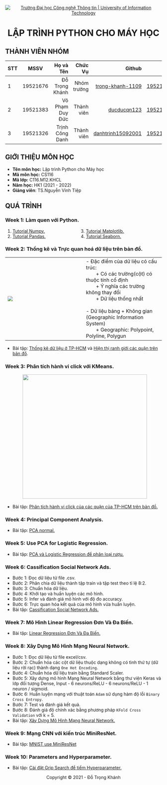 <!-- Banner -->
<p align="center">
  <a href="https://www.uit.edu.vn/" title="Trường Đại học Công nghệ Thông tin" style="border: none;">
    <img src="https://i.imgur.com/WmMnSRt.png" alt="Trường Đại học Công nghệ Thông tin | University of Information Technology">
  </a>
</p>

<h1 align="center"><b>LẬP TRÌNH PYTHON CHO MÁY HỌC</b></h>

## THÀNH VIÊN NHÓM
| STT    | MSSV          | Họ và Tên              |Chức Vụ    | Github                                                  | Email                   |
| ------ |:-------------:| ----------------------:|----------:|--------------------------------------------------------:|-------------------------:
| 1      | 19521676      | Đỗ Trọng Khánh         |Nhóm trưởng|[trong-khanh-1109](https://github.com/trong-khanh-1109)  |19521676@gm.uit.edu.vn   |
| 2      | 19521383      | Võ Phạm Duy Đức        |Thành viên |[ducducqn123](https://github.com/ducducqn123)            |19521383@gm.uit.edu.vn   |
| 3      | 19521326      | Trịnh Công Danh        |Thành viên |[danhtrinh15092001](https://github.com/danhtrinh15092001)|19521326@gm.uit.edu.vn   |

## GIỚI THIỆU MÔN HỌC
* **Tên môn học:** Lập trình Python cho Máy học
* **Mã môn học:** CS116
* **Mã lớp:** C116.M12.KHCL
* **Năm học:** HK1 (2021 - 2022)
* **Giảng viên**: TS.Nguyễn Vinh Tiệp

## QUÁ TRÌNH
### Week 1: Làm quen với Python.
   1. [Tutorial Numpy.](Week_1/Tutorial_Numpy.ipynb) &emsp;&emsp;&emsp;&emsp;&emsp;&emsp;&emsp;&emsp;3. [Tutorial Matplotlib.](Week_1/Tutorial_Matplotlib.ipynb)
   2. [Tutorial Pandas.](Week_1/Tutorial_Pandas.ipynb) &emsp;&emsp;&emsp;&emsp;&emsp;&emsp;&emsp;&nbsp;&nbsp;&nbsp;4. [Tutorial Seaborn.](Week_1/Seaborn.ipynb)

### Week 2: Thống kê và Trực quan hoá dữ liệu trên bản đồ.
<table>
<tr>
  <td width='50%'>
    <img src='https://github.com/trong-khanh-1109/CS116.M12.KHCL/blob/ddb5fa11853bca660bb5c2b299f40a5e3a4109ae/Image/Week_2.png'></img>
  </td>
  <td>
    - Đặc điểm của dữ liệu có cấu trúc:</br>
    &emsp;&emsp;+ Có các trường(cột) có thuộc tính cố định</br>
    &emsp;&emsp;+ Ý nghĩa các trường không thay đổi</br>
    &emsp;&emsp;+ Dữ liệu thống nhất</br></br>
    - Dữ liệu bảng + Không gian (Geographic Information System)</br>
    &emsp;&emsp;+ Geographic: Polypoint, Polyline, Polygun</br>
  </td>
</tr>
  <table>
  
  - Bài tập: [Thống kê dữ liệu ở TP-HCM](Week_2/Thống_kê_dân_số_TPHCM.ipynb) và [Hiện thị ranh giới các quận trên bản đồ](Week_2/Hiển_thị_ranh_giới_quận_trên_bản_đồ.ipynb).
  
### Week 3: Phân tích hành vi click với KMeans.
  &emsp;&emsp;&emsp;&emsp;<img height=400 src='https://github.com/trong-khanh-1109/CS116.M12.KHCL/blob/86b5b5443b473b67e8f0eb98ec18d037b949e7ba/Image/week3.png'></img>
  
  - Bài tập: [Phân tích hành vi click của các quận của TP-HCM trên bản đồ.](https://github.com/trong-khanh-1109/CS116.M12.KHCL/blob/d3c6b14510918129373e294550cc6c9eb1d850c2/Week_3/Qu%C3%A1%20Tr%C3%ACnh/Pha%CC%82n_ti%CC%81ch_ha%CC%80nh_vi_click_vo%CC%9B%CC%81i_KMeans.ipynb)

### Week 4: Principal Component Analysis.
  - Bài tập: [PCA normal.](https://github.com/trong-khanh-1109/CS116.M12.KHCL/blob/929302dfdf9b663c53215b91cf3e46f7170727fe/Week_4/Qu%C3%A1%20Tr%C3%ACnh/PCA_homework_normal.ipynb)

### Week 5: Use PCA for Logistic Regression.
  - Bài tập: [PCA và Logistic Regression để phân loại rượu.](https://github.com/trong-khanh-1109/CS116.M12.KHCL/blob/2d4a945a324db20ed84f964ef98c2abad7424976/Qu%C3%A1%20Tr%C3%ACnh/Week_5/PCA_for_classification.ipynb)

### Week 6: Cassification Social Network Ads.
  - Bước 1: Đọc dữ liệu từ file .csv.
  - Bước 2: Phân chia dữ liệu thành tập train và tập test theo tỉ lệ 8:2.
  - Bước 3: Chuẩn hóa dữ liệu.
  - Bước 4: Khởi tạo và huấn luyện các mô hình.
  - Bước 5: Infer và đánh giá mô hình với độ đo accuracy.
  - Bước 6: Trực quan hóa kết quả của mô hình vừa huấn luyện.
  - Bài tập: [Cassification Social Network Ads.](https://github.com/trong-khanh-1109/CS116.M12.KHCL/blob/e128551e73927f2b0f1f7c1fa1d4c81d0d49b04a/Qu%C3%A1%20Tr%C3%ACnh/Week_6/Cassification_Social_Network_Ads.ipynb)

### Week 7: Mô Hình Linear Regression Đơn Và Đa Biến.
  - Bài tập: [Linear Regression Đơn Và Đa Biến.](https://github.com/trong-khanh-1109/CS116.M12.KHCL/blob/e6dfd22d013ffe03cdf50ccf59d6e41ef32f3d15/Qu%C3%A1%20Tr%C3%ACnh/Week_7/Linear_Regression.ipynb)

### Week 8: Xây Dựng Mô Hình Mạng Neural Network.
  - Bước 1: Đọc dữ liệu từ file excel/csv.
  - Bước 2: Chuẩn hóa các cột dữ liệu thuộc dạng không có tình thứ tự (dữ liệu rời rạc) thành dạng `One Hot Encoding`.
  - Bước 4: Chuẩn hóa dữ liệu train bằng Standard Scaler.
  - Bước 5: Xây dựng mô hình Mạng Neural Network bằng thư viện Keras và lớp đối tượng Dense, Input - 6 neurons/ReLU - 6 neurons/ReLU - 1 neuron / sigmoid.
  - Bước 6: Huấn luyện mạng với thuật toán `Adam` sử dụng hàm độ lỗi `Binary Cross Entropy`.
  - Bước 7: Test và đánh giá kết quả.
  - Bước 8: Đánh giá độ chính xác bằng phương pháp `KFold Cross Validation` với k = 5.
  - Bài tập: [Xây Dựng Mô Hình Mạng Neural Network.](https://github.com/trong-khanh-1109/CS116.M12.KHCL/blob/c50a69617ecfbc1dd2d324fb7f27d73281db30b6/Qu%C3%A1%20Tr%C3%ACnh/Week_8/Deep_Learning.ipynb)

### Week 9: Mạng CNN với kiến trúc MiniResNet.
  - Bài tập: [MNIST use MiniResNet](https://github.com/trong-khanh-1109/CS116.M12.KHCL/blob/11d0ad8cb10206598aa2a5a537bcb19ead3bd0c1/Qu%C3%A1%20Tr%C3%ACnh/Week_9/CNN_MNIST.ipynb)

### Week 10: Parameters and Hyperparameter.
  - Bài tập: [Cài đặt Grip Search để tiểm Hyperparameter.](https://github.com/trong-khanh-1109/CS116.M12.KHCL/blob/01fe7d7934e6772d7a8d3adfcb641b4eafee1b72/Qu%C3%A1%20Tr%C3%ACnh/Week_10/Hyper_Parameter.ipynb)
<!-- Footer -->
<p align='center'>Copyright © 2021 - Đỗ Trọng Khánh</p>
